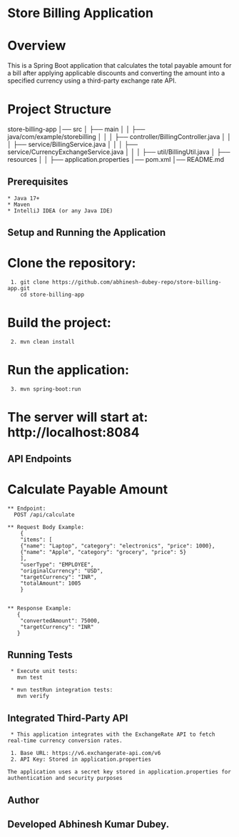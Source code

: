 # Store Billing Application

# Overview 
This is a Spring Boot application that calculates the total payable amount for a
bill after applying applicable discounts and converting the amount into a specified
currency using a third-party exchange rate API.

# Project Structure
store-billing-app
│── src
│   ├── main
│   │   ├── java/com/example/storebilling
│   │   │   ├── controller/BillingController.java
│   │   │   ├── service/BillingService.java
│   │   │   ├── service/CurrencyExchangeService.java
│   │   │   ├── util/BillingUtil.java
│   ├── resources
│   │   ├── application.properties
│── pom.xml
│── README.md


## Prerequisites
    * Java 17+
    * Maven
    * IntelliJ IDEA (or any Java IDE)


## Setup and Running the Application
   # Clone the repository:
     1. git clone https://github.com/abhinesh-dubey-repo/store-billing-app.git
        cd store-billing-app

   # Build the project:
     2. mvn clean install

   # Run the application:
     3. mvn spring-boot:run

   # The server will start at: http://localhost:8084
   

## API Endpoints
  # Calculate Payable Amount
   
    ** Endpoint:
      POST /api/calculate

    ** Request Body Example:
        {
        "items": [
        {"name": "Laptop", "category": "electronics", "price": 1000},
        {"name": "Apple", "category": "grocery", "price": 5}
        ],
        "userType": "EMPLOYEE",
        "originalCurrency": "USD",
        "targetCurrency": "INR",
        "totalAmount": 1005
        }
     

    ** Response Example:
       {
        "convertedAmount": 75000,
        "targetCurrency": "INR"
       }
    

## Running Tests
     * Execute unit tests:
       mvn test

     * mvn testRun integration tests:
       mvn verify
  

## Integrated Third-Party API
  
     * This application integrates with the ExchangeRate API to fetch real-time currency conversion rates.

     1. Base URL: https://v6.exchangerate-api.com/v6
     2. API Key: Stored in application.properties



```Security
The application uses a secret key stored in application.properties for authentication and security purposes
```

## Author

## Developed Abhinesh Kumar Dubey.

